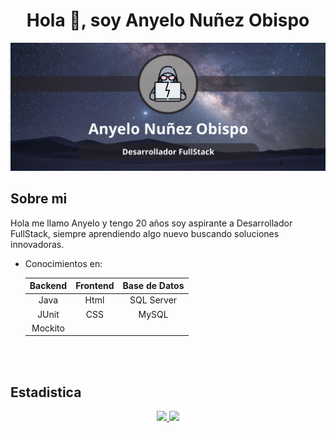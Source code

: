 <h1 align="center">Hola 👋, soy Anyelo Nuñez Obispo </h1>

![portada](img/portada.png)

**Sobre mi**
---
Hola me llamo Anyelo y tengo 20 años soy aspirante a Desarrollador FullStack, siempre aprendiendo algo nuevo  buscando soluciones innovadoras.

* Conocimientos en:

    |Backend|Frontend|Base de Datos|
    |:-:|:-:|:-:|
    |Java|Html|SQL Server|
    |JUnit|CSS|MySQL|
    |Mockito|||
<br>
<br>

**Estadistica**
---

<div align="center">
  <a href="https://github.com/AnyeloDev16">
  <img height="120em" src="https://github-readme-stats.vercel.app/api?username=AnyeloDev16&show_icons=true&theme=github_dark&include_all_commits=true&count_private=true"/>
  <img height="120em" src="https://github-readme-stats.vercel.app/api/top-langs/?username=AnyeloDev16&layout=compact&langs_count=7&theme=github_dark"/> 
</div>
